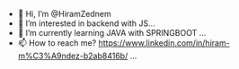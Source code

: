 - 👋 Hi, I’m @HiramZednem
- 👀 I’m interested in backend with JS...
- 🌱 I’m currently learning JAVA with SPRINGBOOT  ...
- 📫 How to reach me? https://www.linkedin.com/in/hiram-m%C3%A9ndez-b2ab8416b/ ...

<!---
HiramZednem/HiramZednem is a ✨ special ✨ repository because its `README.md` (this file) appears on your GitHub profile.
You can click the Preview link to take a look at your changes.
--->
